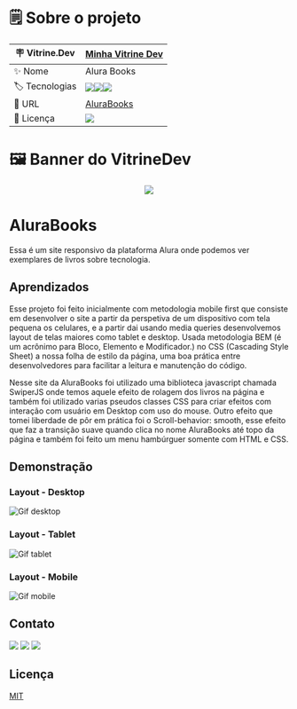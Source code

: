 
# 🗒️ Sobre o projeto

| 🪧 Vitrine.Dev |  [Minha Vitrine Dev](https://cursos.alura.com.br/vitrinedev/danielbarreto)   |
| -------------  | --- |
| ✨ Nome        | Alura Books
| 🏷️ Tecnologias | <img src="https://img.shields.io/badge/HTML5-E34F26?style=for-the-badge&logo=html5&logoColor=white"><img src="https://img.shields.io/badge/CSS3-1572B6?style=for-the-badge&logo=css3&logoColor=white"><img src="https://img.shields.io/badge/JavaScript-F7DF1E?style=for-the-badge&logo=javascript&logoColor=black">
| 🚀 URL         | [AluraBooks](https://alura-books.bohr.io)
| :page_with_curl: Licença         | [<img src="https://img.shields.io/badge/LICENSE-MIT-green"/>](https://choosealicense.com/licenses/mit/) 



# 🖼️ Banner do VitrineDev
<div align="center">

<img src="https://github.com/DanielBarret0/AluraBooks/blob/main/assets/gif/Desktop-AluraBooks.gif#vitrinedev">
</div>

# AluraBooks

Essa é um site responsivo da plataforma Alura onde podemos ver exemplares de livros sobre tecnologia.

## Aprendizados

Esse projeto foi feito inicialmente com metodologia mobile first que consiste em desenvolver o site a partir da perspetiva de um dispositivo com tela pequena os celulares, e a partir dai usando media queries desenvolvemos layout de telas maiores como tablet e desktop.  Usada metodologia BEM (é um acrônimo para Bloco, Elemento e Modificador.) no CSS (Cascading Style Sheet) a nossa folha de estilo da página, uma boa prática entre desenvolvedores para facilitar a leitura e manutenção do código.

Nesse site da AluraBooks foi utilizado uma biblioteca javascript chamada SwiperJS onde temos aquele efeito de rolagem dos livros na página e também foi utilizado varias pseudos classes CSS para criar efeitos com interação com usuário em Desktop com uso do mouse. Outro efeito que tomei liberdade de pôr em prática foi o Scroll-behavior: smooth, esse efeito que faz a transição suave quando clica no nome AluraBooks até topo da página e também foi feito um menu hambúrguer somente com HTML e CSS.

## Demonstração

### Layout - Desktop
![Gif desktop](https://github.com/DanielBarret0/AluraBooks/blob/main/assets/gif/Desktop-AluraBooks.gif)

### Layout - Tablet
![Gif tablet](https://github.com/DanielBarret0/AluraBooks/blob/main/assets/gif/Tablet-AluraBooks.gif)

### Layout - Mobile
![Gif mobile](https://github.com/DanielBarret0/AluraBooks/blob/main/assets/gif/Mobile-AluraBooks.gif)

## Contato

 <p align="left">
  <a href="mailto:josedanielbarreto@gmail.com" alt="Gmail" target="_blank">
  <img src="https://img.shields.io/badge/-Gmail-FF0000?style=flat-square&labelColor=FF0000&logo=gmail&logoColor=white&link=mailto:josedanielbarreto@gmail.com"/ target="_blank"></a>

  <a href="https://www.linkedin.com/in/daniel-barreto-1b763216a/" alt="Linkedin" target="_blank">
  <img src="https://img.shields.io/badge/-Linkedin-0e76a8?style=flat-square&logo=Linkedin&logoColor=white&link=https://www.linkedin.com/in/daniel-barreto-1b763216a/" / target="_blank"></a>

  <a href="https://www.instagram.com/daniel.barret0/" alt="Instagram" target="_blank">
  <img src="https://img.shields.io/badge/-Instagram-DF0174?style=flat-square&labelColor=DF0174&logo=instagram&logoColor=white&link=https://www.instagram.com/daniel.barret0/"/ target="_blank"></a>
</p>  



## Licença

[MIT](https://choosealicense.com/licenses/mit/)

